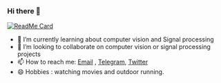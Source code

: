### Hi there 👋


<!--- **mhmoslemi2338/mhmoslemi2338** is a ✨ _special_ ✨ repository because its `README.md` (this file) appears on your GitHub profile.--->

[![ReadMe Card](https://github-readme-stats.vercel.app/api?username=mhmoslemi2338&show_icons=true)](https://github.com/mhmoslemi2338/mhmoslemi2338)


- 🌱 I’m currently learning about computer vision and Signal processing
- 👯 I’m looking to collaborate on computer vision or signal processing projects
- 📫 How to reach me: [Email](mailto:mhmoslemi2338@gmail.com) ,  [Telegram](https://t.me/mohammad_moslemi0), [Twitter](https://twitter.com/mh_moslemi) 
- 😄 Hobbies : watching movies and outdoor running. 






